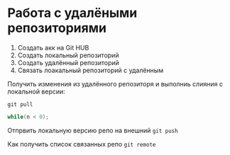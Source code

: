 # **Работа с удалёными репозиториями**

1. Создать акк на Git HUB
2. Создать локальный репозиторий
3. Создать удалённый репозиторий  
4. Связать лоакальный репозиторий с удалённым

Получить изменения из удалённого репозиторя и выполниь слияния с локальной версии:
```
git pull
```

```C
while(n < 0);
```
Отпрвить локальную версию репо на внешний `git push`

Как получить список связанных репо 
`git remote`
